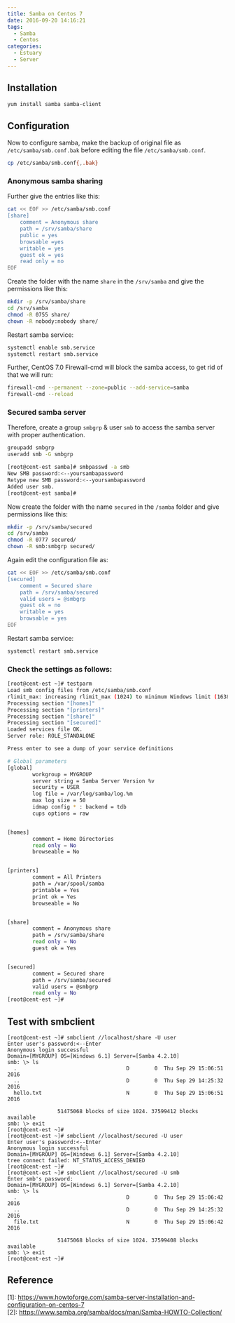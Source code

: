 ```yaml
---
title: Samba on Centos 7
date: 2016-09-20 14:16:21
tags:
  - Samba
  - Centos
categories:
  - Estuary
  - Server
---
```


## Installation

```bash
yum install samba samba-client
```

## Configuration

Now to configure samba, make the backup of original file as `/etc/samba/smb.conf.bak` before editing the file `/etc/samba/smb.conf`.

```bash
cp /etc/samba/smb.conf{,.bak}
```

### Anonymous samba sharing

Further give the entries like this:
```bash
cat << EOF >> /etc/samba/smb.conf
[share]
    comment = Anonymous share
    path = /srv/samba/share
    public = yes
    browsable =yes
    writable = yes
    guest ok = yes
    read only = no
EOF
```
Create the folder with the name `share` in the `/srv/samba` and give the permissions like this:
```bash
mkdir -p /srv/samba/share
cd /srv/samba
chmod -R 0755 share/
chown -R nobody:nobody share/
```
Restart samba service:
```bash
systemctl enable smb.service
systemctl restart smb.service
```
Further, CentOS 7.0 Firewall-cmd will block the samba access, to get rid of that we will run:
```bash
firewall-cmd --permanent --zone=public --add-service=samba
firewall-cmd --reload
```

### Secured samba server

Therefore, create a group `smbgrp` & user `smb` to access the samba server with proper authentication.
```bash
groupadd smbgrp
useradd smb -G smbgrp
```
```bash
[root@cent-est samba]# smbpasswd -a smb
New SMB password:<--yoursambapassword
Retype new SMB password:<--yoursambapassword
Added user smb.
[root@cent-est samba]#
```
Now create the folder with the name `secured` in the `/samba` folder and give permissions like this:
```bash
mkdir -p /srv/samba/secured
cd /srv/samba
chmod -R 0777 secured/
chown -R smb:smbgrp secured/
```
Again edit the configuration file as:
```bash
cat << EOF >> /etc/samba/smb.conf
[secured]
    comment = Secured share
    path = /srv/samba/secured
    valid users = @smbgrp
    guest ok = no
    writable = yes
    browsable = yes
EOF
```
Restart samba service:
```bash
systemctl restart smb.service
```
### Check the settings as follows:
```bash
[root@cent-est ~]# testparm
Load smb config files from /etc/samba/smb.conf
rlimit_max: increasing rlimit_max (1024) to minimum Windows limit (16384)
Processing section "[homes]"
Processing section "[printers]"
Processing section "[share]"
Processing section "[secured]"
Loaded services file OK.
Server role: ROLE_STANDALONE

Press enter to see a dump of your service definitions

# Global parameters
[global]
        workgroup = MYGROUP
        server string = Samba Server Version %v
        security = USER
        log file = /var/log/samba/log.%m
        max log size = 50
        idmap config * : backend = tdb
        cups options = raw


[homes]
        comment = Home Directories
        read only = No
        browseable = No


[printers]
        comment = All Printers
        path = /var/spool/samba
        printable = Yes
        print ok = Yes
        browseable = No


[share]
        comment = Anonymous share
        path = /srv/samba/share
        read only = No
        guest ok = Yes


[secured]
        comment = Secured share
        path = /srv/samba/secured
        valid users = @smbgrp
        read only = No
[root@cent-est ~]#
```

## Test with smbclient

```
[root@cent-est ~]# smbclient //localhost/share -U user
Enter user's password:<--Enter
Anonymous login successful
Domain=[MYGROUP] OS=[Windows 6.1] Server=[Samba 4.2.10]
smb: \> ls
  .                                   D        0  Thu Sep 29 15:06:51 2016
  ..                                  D        0  Thu Sep 29 14:25:32 2016
  hello.txt                           N        0  Thu Sep 29 15:06:51 2016

                51475068 blocks of size 1024. 37599412 blocks available
smb: \> exit
[root@cent-est ~]#
[root@cent-est ~]# smbclient //localhost/secured -U user
Enter user's password:<--Enter
Anonymous login successful
Domain=[MYGROUP] OS=[Windows 6.1] Server=[Samba 4.2.10]
tree connect failed: NT_STATUS_ACCESS_DENIED
[root@cent-est ~]#
[root@cent-est ~]# smbclient //localhost/secured -U smb
Enter smb's password:
Domain=[MYGROUP] OS=[Windows 6.1] Server=[Samba 4.2.10]
smb: \> ls
  .                                   D        0  Thu Sep 29 15:06:42 2016
  ..                                  D        0  Thu Sep 29 14:25:32 2016
  file.txt                            N        0  Thu Sep 29 15:06:42 2016

                51475068 blocks of size 1024. 37599408 blocks available
smb: \> exit
[root@cent-est ~]#
```

## Reference

\[1]: <https://www.howtoforge.com/samba-server-installation-and-configuration-on-centos-7>  
\[2]: <https://www.samba.org/samba/docs/man/Samba-HOWTO-Collection/>
